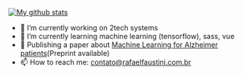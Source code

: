 [![My github stats](https://github-readme-stats.vercel.app/api?username=rafaelfaustini&theme=monokai&show_icons=true)](https://github.com/anuraghazra/github-readme-stats)

- 🔭 I’m currently working on 2tech systems
- 🌱 I’m currently learning machine learning (tensorflow), sass, vue
- 📄 Publishing a paper about [Machine Learning for Alzheimer patients](https://arxiv.org/abs/2012.12987)(Preprint available)
- 📫 How to reach me: contato@rafaelfaustini.com.br
